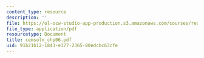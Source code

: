 ```yaml
---
content_type: resource
description: ''
file: https://ol-ocw-studio-app-production.s3.amazonaws.com/courses/res-6-001-continuum-electromechanics-spring-2009/91b21b121843e377236580edcbc63cfe_cemsoln_chp06.pdf
file_type: application/pdf
resourcetype: Document
title: cemsoln_chp06.pdf
uid: 91b21b12-1843-e377-2365-80edcbc63cfe
---
```

